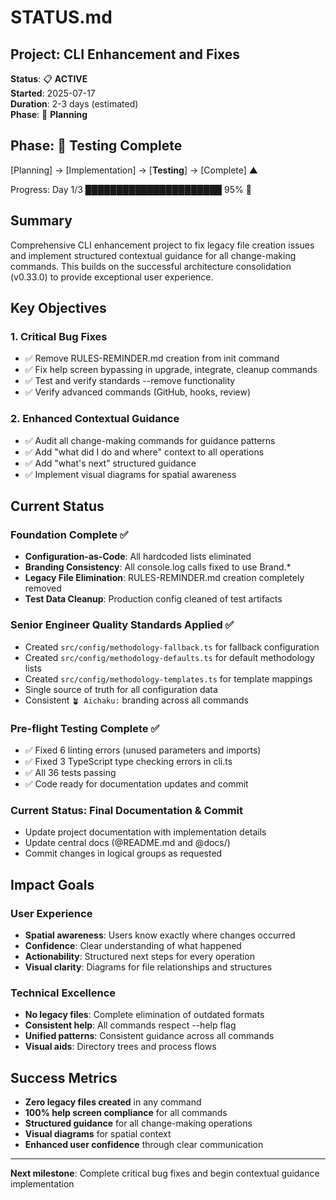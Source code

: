 # STATUS.md

## Project: CLI Enhancement and Fixes

**Status**: 📋 **ACTIVE**\
**Started**: 2025-07-17\
**Duration**: 2-3 days (estimated)\
**Phase**: 🌱 **Planning**

## Phase: 🏁 Testing Complete

[Planning] → [Implementation] → [**Testing**] → [Complete] ▲

Progress: Day 1/3 ██████████████████████ 95% 🏁

## Summary

Comprehensive CLI enhancement project to fix legacy file creation issues and
implement structured contextual guidance for all change-making commands. This
builds on the successful architecture consolidation (v0.33.0) to provide
exceptional user experience.

## Key Objectives

### 1. **Critical Bug Fixes**

- ✅ Remove RULES-REMINDER.md creation from init command
- ✅ Fix help screen bypassing in upgrade, integrate, cleanup commands
- ✅ Test and verify standards --remove functionality
- ✅ Verify advanced commands (GitHub, hooks, review)

### 2. **Enhanced Contextual Guidance**

- ✅ Audit all change-making commands for guidance patterns
- ✅ Add "what did I do and where" context to all operations
- ✅ Add "what's next" structured guidance
- ✅ Implement visual diagrams for spatial awareness

## Current Status

### **Foundation Complete** ✅

- **Configuration-as-Code**: All hardcoded lists eliminated
- **Branding Consistency**: All console.log calls fixed to use Brand.\*
- **Legacy File Elimination**: RULES-REMINDER.md creation completely removed
- **Test Data Cleanup**: Production config cleaned of test artifacts

### **Senior Engineer Quality Standards Applied** ✅

- Created `src/config/methodology-fallback.ts` for fallback configuration
- Created `src/config/methodology-defaults.ts` for default methodology lists
- Created `src/config/methodology-templates.ts` for template mappings
- Single source of truth for all configuration data
- Consistent `🪴 Aichaku:` branding across all commands

### **Pre-flight Testing Complete** ✅

- ✅ Fixed 6 linting errors (unused parameters and imports)
- ✅ Fixed 3 TypeScript type checking errors in cli.ts
- ✅ All 36 tests passing
- ✅ Code ready for documentation updates and commit

### **Current Status: Final Documentation & Commit**

- Update project documentation with implementation details
- Update central docs (@README.md and @docs/)
- Commit changes in logical groups as requested

## Impact Goals

### **User Experience**

- **Spatial awareness**: Users know exactly where changes occurred
- **Confidence**: Clear understanding of what happened
- **Actionability**: Structured next steps for every operation
- **Visual clarity**: Diagrams for file relationships and structures

### **Technical Excellence**

- **No legacy files**: Complete elimination of outdated formats
- **Consistent help**: All commands respect --help flag
- **Unified patterns**: Consistent guidance across all commands
- **Visual aids**: Directory trees and process flows

## Success Metrics

- **Zero legacy files created** in any command
- **100% help screen compliance** for all commands
- **Structured guidance** for all change-making operations
- **Visual diagrams** for spatial context
- **Enhanced user confidence** through clear communication

---

**Next milestone**: Complete critical bug fixes and begin contextual guidance
implementation
